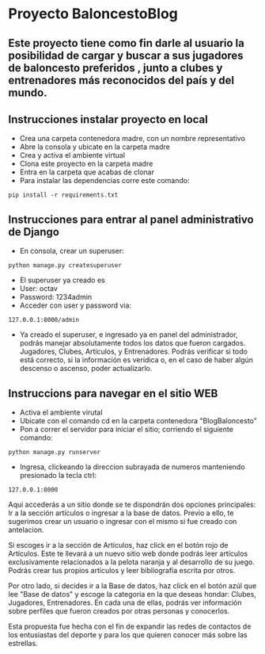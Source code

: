 # Proyecto BaloncestoBlog
## Este proyecto tiene como fin darle al usuario la posibilidad de cargar y buscar a sus jugadores de baloncesto preferidos , junto a clubes y entrenadores más reconocidos del país y del mundo.


## Instrucciones instalar proyecto en local
+ Crea una carpeta contenedora madre, con un nombre representativo
+ Abre la consola y ubicate en la carpeta madre
+ Crea y activa el ambiente virtual
+ Clona este proyecto en la carpeta madre
+ Entra en la carpeta que acabas de clonar
+ Para instalar las dependencias corre este comando:

```
pip install -r requirements.txt
```

## Instrucciones para entrar al panel administrativo de Django
+ En consola, crear un superuser:
```
python manage.py createsuperuser
```
+ El superuser ya creado es 
+ User: octav
+ Password: 1234admin
+ Acceder con user y password via:
```
127.0.0.1:8000/admin
```
+ Ya creado el superuser, e ingresado ya en panel del administrador, podrás manejar absolutamente todos los datos que fueron cargados. Jugadores, Clubes, Artículos, y Entrenadores. Podrás verificar si todo está correcto, si la información es veridica o, en el caso de haber algún descenso o ascenso, poder actualizarlo. 



## Instruccions para navegar en el sitio WEB 
+ Activa el ambiente virutal
+ Ubicate con el comando cd en la carpeta contenedora "BlogBaloncesto"
+ Pon a correr el servidor para iniciar el sitio; corriendo el siguiente comando:
```
python manage.py runserver
```
+ Ingresa, clickeando la direccion subrayada de numeros manteniendo presionado la tecla ctrl:
```
127.0.0.1:8000
```
Aqui accederás a un sitio donde se te dispondrán dos opciones principales: Ir a la sección artículos o ingresar a la base de datos. Previo a ello, te sugerimos crear un usuario o ingresar con el mismo si fue creado con antelacion. 

Si escoges ir a la sección de Artículos, haz click en el botón rojo de Artículos. 
Este te llevará a un nuevo sitio web donde podrás leer artículos exclusivamente relacionados a la pelota naranja y al desarrollo de su juego. Podrás crear tus propios artículos y leer bibliografía escrita por otros. 

Por otro lado, si decides ir a la Base de datos, haz click en el botón azúl que lee "Base de datos" y escoge la categoria en la que deseas hondar: Clubes, Jugadores, Entrenadores. 
En cada una de ellas, podrás ver información sobre perfiles que fueron creados por otras personas y conocerlos.

Esta propuesta fue hecha con el fin de expandir las redes de contactos de los entusiastas del deporte y para los que quieren conocer más sobre las estrellas.






```
